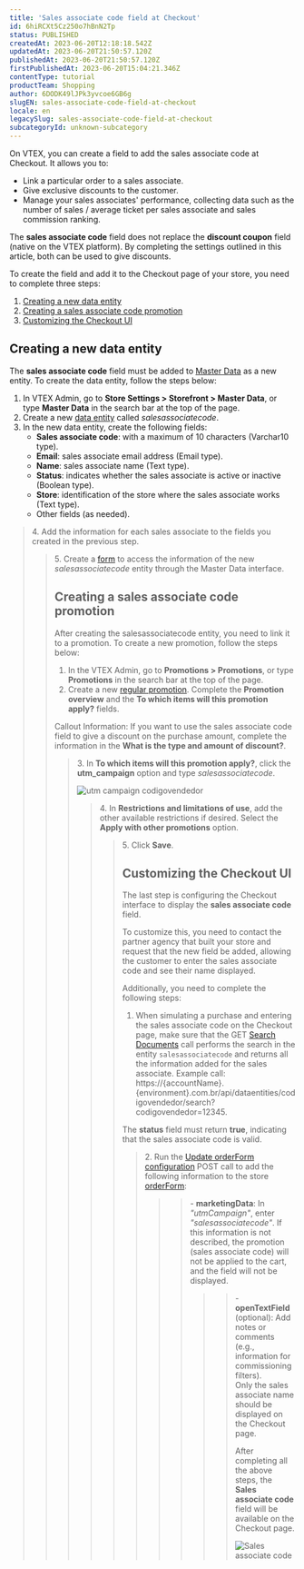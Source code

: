 ```yaml
---
title: 'Sales associate code field at Checkout'
id: 6hiRCXt5Cz250o7hBnN2Tp
status: PUBLISHED
createdAt: 2023-06-20T12:18:18.542Z
updatedAt: 2023-06-20T21:50:57.120Z
publishedAt: 2023-06-20T21:50:57.120Z
firstPublishedAt: 2023-06-20T15:04:21.346Z
contentType: tutorial
productTeam: Shopping
author: 6DODK49lJPk3yvcoe6GB6g
slugEN: sales-associate-code-field-at-checkout
locale: en
legacySlug: sales-associate-code-field-at-checkout
subcategoryId: unknown-subcategory
---
```


On VTEX, you can create a field to add the sales associate code at Checkout. It allows you to:
- Link a particular order to a sales associate.
- Give exclusive discounts to the customer.
- Manage your sales associates' performance, collecting data such as the number of sales / average ticket per sales associate and sales commission ranking.

<div class="alert alert-warning">
  The <b>sales associate code</b>  field does not replace the <b>discount coupon</b> field (native on the VTEX platform). By completing the settings outlined in this article, both can be used to give discounts.
</div>

To create the field and add it to the Checkout page of your store, you need to complete three steps:

1. [Creating a new data entity](#creating-a-new-data-entity)
2. [Creating a sales associate code promotion](#creating-a-sales-associate-code-promotion)
3. [Customizing the Checkout UI](#customizing-the-checkout-ui)

## Creating a new data entity

The **sales associate code** field must be added to [Master Data](/en/tutorial/master-data--4otjBnR27u4WUIciQsmkAw) as a new entity. To create the data entity, follow the steps below:

1. In VTEX Admin, go to **Store Settings > Storefront > Master Data**, or type **Master Data** in the search bar at the top of the page.
2. Create a new [data entity](/en/tutorial/creating-data-entity--tutorials_1265#how-to-set-up) called *salesassociatecode*.
3. In the new data entity, create the following fields:
    - **Sales associate code**: with a maximum of 10 characters (Varchar10 type).
    - **Email**: sales associate email address (Email type).
    - **Name**: sales associate name (Text type).
    - **Status**: indicates whether the sales associate is active or inactive (Boolean type).
    - **Store**: identification of the store where the sales associate works (Text type).
    - Other fields (as needed).

<blockquote><ui>4. Add the information for each sales associate to the fields you created in the previous step.</ui>

<blockquote><ui>5. Create a <a href="https://help.vtex.com/en/tutorial/creating-form-in-master-data--tutorials_1047">form</a> to access the information of the new <i>salesassociatecode</i> entity through the Master Data interface.</ui>

## Creating a sales associate code promotion

After creating the salesassociatecode entity, you need to link it to a promotion. To create a new promotion, follow the steps below:

1. In the VTEX Admin, go to **Promotions > Promotions**, or type **Promotions** in the search bar at the top of the page.
2. Create a new [regular promotion](/en/tracks/promotions--6asfF1vFYiZgTQtOzwJchR/2a2D0K85Ahvs4hLnL3Ag7N). Complete the **Promotion overview** and the **To which items will this promotion apply?** fields.

<div class="alert alert-info">
  Callout Information: If you want to use the sales associate code field to give a discount on the purchase amount, complete the information in the <b>What is the type and amount of discount?</b>.
</div>

<blockquote><ui>3. In <b>To which items will this promotion apply?</b>, click the <b>utm_campaign</b> option and type <i>salesassociatecode</i>.</ui>

![utm campaign codigovendedor](https://images.ctfassets.net/alneenqid6w5/6jroNJYCvzunmfosErnmZF/4886ffbd85e8e08257a5d8249a734a4f/UTM_Campaign_codigovendedor_en.PNG)

<blockquote><ui>4. In <b>Restrictions and limitations of use</b>, add the other available restrictions if desired. Select the <b>Apply with other promotions</b> option.</ui>

<blockquote><ui>5. Click <b>Save</b>.</ui>

## Customizing the Checkout UI

The last step is configuring the Checkout interface to display the **sales associate code** field.

To customize this, you need to contact the partner agency that built your store and request that the new field be added, allowing the customer to enter the sales associate code and see their name displayed.

Additionally, you need to complete the following steps:

1. When simulating a purchase and entering the sales associate code on the Checkout page, make sure that the GET [Search Documents](https://developers.vtex.com/docs/api-reference/master-data-api-v2#get-/api/dataentities/-dataEntityName-/search) call performs the search in the entity `salesassociatecode` and returns all the information added for the sales associate. Example call: https://{accountName}.{environment}.com.br/api/dataentities/codigovendedor/search?codigovendedor=12345.

<div class="alert alert-warning">
  The <b>status</b> field must return <b>true</b>, indicating that the sales associate code is valid.
</div>

<blockquote><ui>2. Run the <a href="https://developers.vtex.com/docs/api-reference/checkout-api#post-/api/checkout/pvt/configuration/orderForm">Update orderForm configuration</a> POST call to add the following information to the store <a href="https://developers.vtex.com/docs/guides/orderform-fields">orderForm</a></ui>:

<blockquote><blockquote>- <b>marketingData</b>: In <i>"utmCampaign"</i>, enter <i>"salesassociatecode"</i>. If this information is not described, the promotion (sales associate code) will not be applied to the cart, and the field will not be displayed.

<blockquote><blockquote>- <b>openTextField</b> (optional): Add notes or comments (e.g., information for commissioning filters).

<div class="alert alert-warning">
  Only the sales associate name should be displayed on the Checkout page.
</div>

After completing all the above steps, the **Sales associate code** field will be available on the Checkout page.

![Sales associate code](https://images.ctfassets.net/alneenqid6w5/kWi3gE5Q9gyHP2pa8XFpv/6f6627b73ef728a83841ed4017256925/Checkout_UI_-_EN_2.png)  
